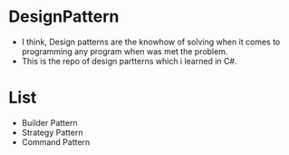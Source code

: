# DesignPattern
- I think, Design patterns are the knowhow of solving when it comes to programming any program when was met the problem.
- This is the repo of design partterns which i learned in C#.

# List
- Builder Pattern
- Strategy Pattern
- Command Pattern
